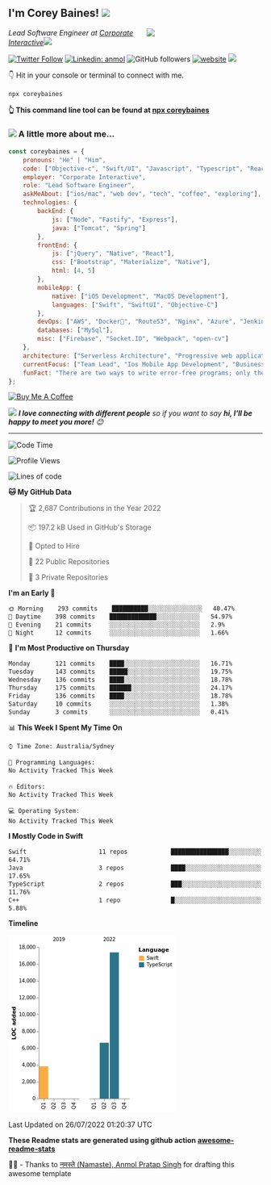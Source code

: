 <h2>I'm Corey Baines! <img src="https://media.giphy.com/media/LEe5yo2E9Fi3FmuEPK/giphy.gif" width="50"></h2>
<img align='right' src="https://media.giphy.com/media/j3dtanKNN4dY6jh6AG/giphy.gif" width="230">
<p><em>Lead Software Engineer at <a href="https://www.corporateinteractive.com.au">Corporate Interactive</a><img src="https://media.giphy.com/media/dtra4r7NXUlI5XRfOR/giphy.gif" width="30"> 
</em></p>

[![Twitter Follow](https://img.shields.io/twitter/follow/coreybaines?label=Follow)](https://twitter.com/intent/follow?screen_name=coreybaines)
[![Linkedin: anmol](https://img.shields.io/badge/-anmol-blue?style=flat-square&logo=Linkedin&logoColor=white&link=https://www.linkedin.com/in/coreybaines/)](https://www.linkedin.com/in/coreybaines/)
![GitHub followers](https://img.shields.io/github/followers/coreybain?label=Follow&style=social)
[![website](https://img.shields.io/badge/Website-46a2f1.svg?&style=flat-square&logo=Google-Chrome&logoColor=white&link=https://coreybaines.com/)](https://coreybaines.com/)
![](https://visitor-badge.glitch.me/badge?page_id=coreybain.coreybain)

👇 Hit in your console or terminal to connect with me.

```bash
npx coreybaines
```
**👆 This command line tool can be found at [npx coreybaines](https://github.com/coreybain/npx_card)**

### <img src="https://media.giphy.com/media/UVG0BN8TOMKkPOJS6e/source.gif" height="20">    A little more about me...  

```javascript
const coreybaines = {
    pronouns: "He" | "Him",
    code: ["Objective-c", "Swift/UI", "Javascript", "Typescript", "React", "Node", "Java"],
    employer: "Corporate Interactive",
    role: "Lead Software Engineer",
    askMeAbout: ["ios/mac", "web dev", "tech", "coffee", "exploring"],
    technologies: {
        backEnd: {
            js: ["Node", "Fastify", "Express"],
            java: ["Tomcat", "Spring"]
        },
        frontEnd: {
            js: ["jQuery", "Native", "React"],
            css: ["Bootstrap", "Materialize", "Native"],
            html: [4, 5]
        },
        mobileApp: {
            native: ["iOS Development", "MacOS Development"],
            languages: ["Swift", "SwiftUI", "Objective-C"]
        },
        devOps: ["AWS", "Docker🐳", "Route53", "Nginx", "Azure", "Jenkins.IO", "Travis CI", "CircleCI"],
        databases: ["MySql"],
        misc: ["Firebase", "Socket.IO", "Webpack", "open-cv"]
    },
    architecture: ["Serverless Architecture", "Progressive web applications", "Single page applications", "AWS Tomcat Business stacks"],
    currentFocus: ["Team Lead", "Ios Mobile App Development", "Business Web Applications"],
    funFact: "There are two ways to write error-free programs; only the third one works"
};
```
<a href="https://www.buymeacoffee.com/coreybaines" target="_blank"><img src="https://cdn.buymeacoffee.com/buttons/v2/default-red.png" alt="Buy Me A Coffee" width="150" ></a>

<img src="https://media.giphy.com/media/LnQjpWaON8nhr21vNW/giphy.gif" width="60"> <em><b>I love connecting with different people</b> so if you want to say <b>hi, I'll be happy to meet you more!</b> 😊</em>

---
<!--START_SECTION:waka-->
![Code Time](http://img.shields.io/badge/Code%20Time-0%20secs-blue)

![Profile Views](http://img.shields.io/badge/Profile%20Views-1-blue)

![Lines of code](https://img.shields.io/badge/From%20Hello%20World%20I%27ve%20Written-28%20Thousand%20lines%20of%20code-blue)

**🐱 My GitHub Data** 

> 🏆 2,687 Contributions in the Year 2022
 > 
> 📦 197.2 kB Used in GitHub's Storage 
 > 
> 💼 Opted to Hire
 > 
> 📜 22 Public Repositories 
 > 
> 🔑 3 Private Repositories  
 > 
**I'm an Early 🐤** 

```text
🌞 Morning    293 commits    ██████████░░░░░░░░░░░░░░░   40.47% 
🌆 Daytime    398 commits    █████████████░░░░░░░░░░░░   54.97% 
🌃 Evening    21 commits     ░░░░░░░░░░░░░░░░░░░░░░░░░   2.9% 
🌙 Night      12 commits     ░░░░░░░░░░░░░░░░░░░░░░░░░   1.66%

```
📅 **I'm Most Productive on Thursday** 

```text
Monday       121 commits    ████░░░░░░░░░░░░░░░░░░░░░   16.71% 
Tuesday      143 commits    █████░░░░░░░░░░░░░░░░░░░░   19.75% 
Wednesday    136 commits    ████░░░░░░░░░░░░░░░░░░░░░   18.78% 
Thursday     175 commits    ██████░░░░░░░░░░░░░░░░░░░   24.17% 
Friday       136 commits    ████░░░░░░░░░░░░░░░░░░░░░   18.78% 
Saturday     10 commits     ░░░░░░░░░░░░░░░░░░░░░░░░░   1.38% 
Sunday       3 commits      ░░░░░░░░░░░░░░░░░░░░░░░░░   0.41%

```


📊 **This Week I Spent My Time On** 

```text
⌚︎ Time Zone: Australia/Sydney

💬 Programming Languages: 
No Activity Tracked This Week

🔥 Editors: 
No Activity Tracked This Week

💻 Operating System: 
No Activity Tracked This Week

```

**I Mostly Code in Swift** 

```text
Swift                    11 repos            ████████████████░░░░░░░░░   64.71% 
Java                     3 repos             ████░░░░░░░░░░░░░░░░░░░░░   17.65% 
TypeScript               2 repos             ███░░░░░░░░░░░░░░░░░░░░░░   11.76% 
C++                      1 repo              █░░░░░░░░░░░░░░░░░░░░░░░░   5.88%

```


**Timeline**

![Chart not found](https://raw.githubusercontent.com/coreybain/coreybain/main/charts/bar_graph.png) 


 Last Updated on 26/07/2022 01:20:37 UTC
<!--END_SECTION:waka-->

**These Readme stats are generated using github action [awesome-readme-stats](https://github.com/anmol098/waka-readme-stats)**

🙏🏻 - Thanks to <a href="https://github.com/anmol098/">नमस्ते (Namaste), Anmol Pratap Singh</a> for drafting this awesome template

